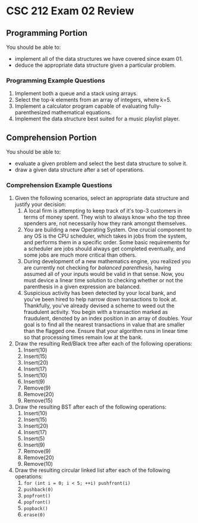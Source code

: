 # CSC 212 Exam 02 Review

## Programming Portion

You should be able to:

- implement all of the data structures we have covered since exam 01.
- deduce the appropriate data structure given a particular problem.

### Programming Example Questions

1. Implement both a queue and a stack using arrays.
2. Select the top-k elements from an array of integers, where k=5.
3. Implement a calculator program capable of evaluating fully-parenthesized mathematical equations.
4. Implement the data structure best suited for a music playlist player.

## Comprehension Portion

You should be able to:

- evaluate a given problem and select the best data structure to solve it.
- draw a given data structure after a set of operations.

### Comprehension Example Questions

1. Given the following scenarios, select an appropriate data structure and justify your decision:
   1. A local firm is attempting to keep track of it's top-3 customers in terms of money spent. They wish to always know who the top three spenders are, not necessarily how they rank amongst themselves.
   2. You are building a new Operating System. One crucial component to any OS is the CPU scheduler, which takes in jobs from the system, and performs them in a specific order. Some basic requirements for a scheduler are jobs should always get completed eventually, and some jobs are much more critical than others.
   3. During development of a new mathematics engine, you realized you are currently not checking for *balanced parenthesis*, having assumed all of your inputs would be valid in that sense. Now, you must device a linear time solution to checking whether or not the parenthesis in a given expression are balanced.
   4. Suspicious activity has been detected by your local bank, and you've been hired to help narrow down transactions to look at. Thankfully, you've already devised a scheme to weed out the fraudulent activity. You begin with a transaction marked as fraudulent, denoted by an index position in an array of doubles. Your goal is to find all the nearest transactions in value that are smaller than the flagged one. Ensure that your algorithm runs in linear time so that processing times remain low at the bank.
2. Draw the resulting Red/Black tree after each of the following operations:
   1. Insert(10)
   2. Insert(15)
   3. Insert(20)
   4. Insert(17)
   5. Insert(10)
   6. Insert(9)
   7. Remove(9)
   8. Remove(20)
   9. Remove(15)
3. Draw the resulting BST after each of the following operations:
   1. Insert(10)
   2. Insert(15)
   3. Insert(20)
   4. Insert(17)
   5. Insert(5)
   6. Insert(9)
   7. Remove(9)
   8. Remove(20)
   9. Remove(10)
4. Draw the resulting circular linked list after each of the following operations:
   1. `for (int i = 0; i < 5; ++i) pushfront(i)`
   2. `pushback(0)`
   3. `popfront()`
   4. `popfront()`
   5. `popback()`
   6. `erase(0)`
